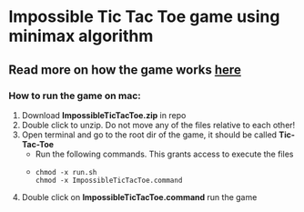 # Impossible Tic Tac Toe game using minimax algorithm
## Read more on how the game works [here](url)

### How to run the game on mac:
1. Download **ImpossibleTicTacToe.zip** in repo
2. Double click to unzip. Do not move any of the files relative to each other!
3. Open terminal and go to the root dir of the game, it should be called **Tic-Tac-Toe**
   - Run the following commands. This grants access to execute the files
   - ```
     chmod -x run.sh
     chmod -x ImpossibleTicTacToe.command
     ```
4. Double click on **ImpossibleTicTacToe.command** run the game
